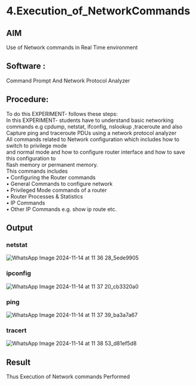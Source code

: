 # 4.Execution_of_NetworkCommands
## AIM 
Use of Network commands in Real Time environment
## Software : 
Command Prompt And Network Protocol Analyzer
## Procedure: 
To do this EXPERIMENT- follows these steps:
<BR>
In this EXPERIMENT- students have to understand basic networking commands e.g cpdump, netstat, ifconfig, nslookup ,traceroute and also Capture ping and traceroute PDUs using a network protocol analyzer 
<BR>
All commands related to Network configuration which includes how to switch to privilege mode
<BR>
and normal mode and how to configure router interface and how to save this configuration to
<BR>
flash memory or permanent memory.
<BR>
This commands includes
<BR>
• Configuring the Router commands
<BR>
• General Commands to configure network
<BR>
• Privileged Mode commands of a router 
<BR>
• Router Processes & Statistics
<BR>
• IP Commands
<BR>
• Other IP Commands e.g. show ip route etc.
<BR>

## Output
### netstat
![WhatsApp Image 2024-11-14 at 11 36 28_5ede9905](https://github.com/user-attachments/assets/fb840b7c-cc23-4eeb-aef6-560dc7f84ec8)

### ipconfig
![WhatsApp Image 2024-11-14 at 11 37 20_cb3320a0](https://github.com/user-attachments/assets/28751317-4d23-4ff7-9afc-7f30637653dc)

### ping
![WhatsApp Image 2024-11-14 at 11 37 39_ba3a7a67](https://github.com/user-attachments/assets/f61dce30-a5f1-402a-84a0-a229ba457cbf)

### tracert
![WhatsApp Image 2024-11-14 at 11 38 53_d81ef5d8](https://github.com/user-attachments/assets/afc0b853-ff82-4d83-9d08-563dcc00c88d)
<br>

## Result
Thus Execution of Network commands Performed 
